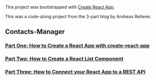 This project was bootstrapped with [Create React App](https://github.com/facebookincubator/create-react-app).

This was a code-along project from the 3-part blog by Andreas Reiterer.  

## Contacts-Manager
### [Part One: How to Create a React App with create-react-app](https://www.andreasreiterer.at/web-development/creating-react-app-create-react-app/)
### [Part Two: How to Create a React List Component](https://www.andreasreiterer.at/web-development/react-list-component/)

### [Part Three: How to Connect your React App to a REST API](https://www.andreasreiterer.at/web-development/connect-react-app-rest-api/)

